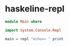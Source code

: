 # haskeline-repl

```haskell
module Main where

import System.Console.Repl

main = repl "echo=> " print
```